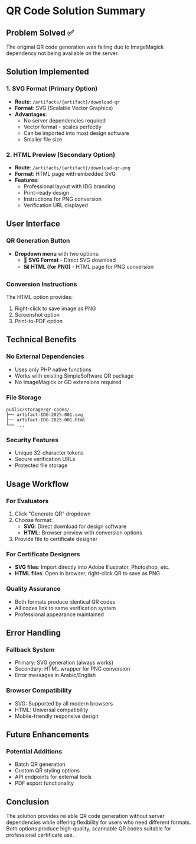 # QR Code Solution Summary

## Problem Solved ✅
The original QR code generation was failing due to ImageMagick dependency not being available on the server.

## Solution Implemented

### 1. SVG Format (Primary Option)
- **Route**: `/artifacts/{artifact}/download-qr`
- **Format**: SVG (Scalable Vector Graphics)
- **Advantages**: 
  - No server dependencies required
  - Vector format - scales perfectly
  - Can be imported into most design software
  - Smaller file size

### 2. HTML Preview (Secondary Option)
- **Route**: `/artifacts/{artifact}/download-qr-png`
- **Format**: HTML page with embedded SVG
- **Features**:
  - Professional layout with IDG branding
  - Print-ready design
  - Instructions for PNG conversion
  - Verification URL displayed

## User Interface

### QR Generation Button
- **Dropdown menu** with two options:
  - 📁 **SVG Format** - Direct SVG download
  - 🖼️ **HTML (for PNG)** - HTML page for PNG conversion

### Conversion Instructions
The HTML option provides:
1. Right-click to save image as PNG
2. Screenshot option
3. Print-to-PDF option

## Technical Benefits

### No External Dependencies
- Uses only PHP native functions
- Works with existing SimpleSoftware QR package
- No ImageMagick or GD extensions required

### File Storage
```
public/storage/qr-codes/
├── artifact-IDG-2025-001.svg
├── artifact-IDG-2025-001.html
└── ...
```

### Security Features
- Unique 32-character tokens
- Secure verification URLs
- Protected file storage

## Usage Workflow

### For Evaluators
1. Click "Generate QR" dropdown
2. Choose format:
   - **SVG**: Direct download for design software
   - **HTML**: Browser preview with conversion options
3. Provide file to certificate designer

### For Certificate Designers
- **SVG files**: Import directly into Adobe Illustrator, Photoshop, etc.
- **HTML files**: Open in browser, right-click QR to save as PNG

### Quality Assurance
- Both formats produce identical QR codes
- All codes link to same verification system
- Professional appearance maintained

## Error Handling

### Fallback System
- Primary: SVG generation (always works)
- Secondary: HTML wrapper for PNG conversion
- Error messages in Arabic/English

### Browser Compatibility
- SVG: Supported by all modern browsers
- HTML: Universal compatibility
- Mobile-friendly responsive design

## Future Enhancements

### Potential Additions
- Batch QR generation
- Custom QR styling options
- API endpoints for external tools
- PDF export functionality

## Conclusion
The solution provides reliable QR code generation without server dependencies while offering flexibility for users who need different formats. Both options produce high-quality, scannable QR codes suitable for professional certificate use. 
